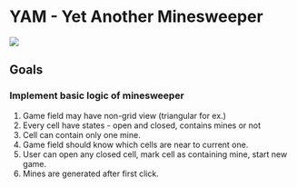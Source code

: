 # YAM - Yet Another Minesweeper

[![](https://jitpack.io/v/fedyafed/YAM.svg)](https://jitpack.io/#fedyafed/YAM)

## Goals
### Implement basic logic of minesweeper
1. Game field may have non-grid view (triangular for ex.)
2. Every cell have states - open and closed, contains mines or not
3. Cell can contain only one mine.
4. Game field should know which cells are near to current one.
5. User can open any closed cell, mark cell as containing mine, start new game.
6. Mines are generated after first click.